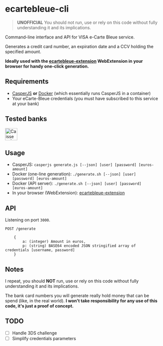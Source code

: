 # ecartebleue-cli

> **UNOFFICIAL** You should not run, use or rely on this code without fully understanding it and its implications.

Command-line interface and API for VISA e-Carte Bleue service.

Generates a credit card number, an expiration date and a CCV holding the specified amount.

**Ideally used with the [ecartebleue-extension](https://github.com/raphaelyancey/ecartebleue-extension) WebExtension in your browser for handy one-click generation.**

## Requirements

- [CasperJS](http://docs.casperjs.org/en/latest/installation.html) **or** [Docker](https://www.docker.com/community-edition#/download) (which essentially runs CasperJS in a container)
- Your eCarte-Bleue credentials (you must have subscribed to this service at your bank)

## Tested banks

<img src="https://i.imgur.com/F5df75E.jpg" width="40px" alt="Caisse d'Épargne" />

## Usage

- CasperJS: `casperjs generate.js [--json] [user] [password] [euros-amount]`
- Docker (one-line generation): `./generate.sh [--json] [user] [password] [euros-amount]`
- Docker (API server): `./generate.sh [--json] [user] [password] [euros-amount]`
- In your browser (WebExtension): [ecartebleue-extension](https://github.com/raphaelyancey/ecartebleue-extension) 

## API

Listening on port `3000`.

`POST /generate`
```
    {
        a: (integer) Amount in euros,
        p: (string) BASE64 encoded JSON stringified array of credentials [username, password]
    }
```

## Notes

I repeat, you should **NOT** run, use or rely on this code without fully understanding it and its implications.

The bank card numbers you will generate really hold money that can be spend (like, in the real world). **I won't take responsibility for any use of this code, it's just a proof of concept.**

## TODO

- [ ] Handle 3DS challenge
- [ ] Simplify credentials parameters